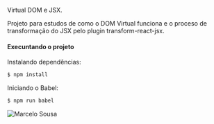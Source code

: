 Virtual DOM e JSX.

Projeto para estudos de como o DOM Virtual funciona e o proceso de transformação do JSX pelo plugin transform-react-jsx.


#### Execuntando o projeto
Instalando dependências:
```sh
$ npm install
```

Iniciando o Babel:
```sh
$ npm run babel
```

![Marcelo Sousa](https://static.marcelosousa.me/assets/img/bg/marcelo-sousa-webdeveloper.jpg)

